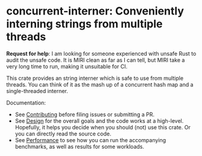 # concurrent-interner: Conveniently interning strings from multiple threads

**Request for help**:
I am looking for someone experienced with unsafe Rust
to audit the unsafe code.
It is MIRI clean as far as I can tell,
but MIRI take a very long time to run,
making it unsuitable for CI.

This crate provides an string interner
which is safe to use from multiple threads.
You can think of it as the mash up
of a concurrent hash map
and a single-threaded interner.

Documentation:
- See [Contributing](./docs/Contributing.md)
  before filing issues or submitting a PR.
- See [Design](./docs/Design.md) for the overall
  goals and the code works at a high-level.
  Hopefully, it helps you decide
  when you should (not) use this crate.
  Or you can directly read the source code.
- See [Performance](./docs/Performance.md) to see
  how you can run the accompanying benchmarks,
  as well as results for some workloads.
